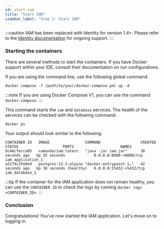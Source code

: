 ```yaml
---
id: start-iam
title: "Start IAM"
sidebar_label: "Step 2: Start IAM"
---
```


:::caution
IAM has been replaced with Identity for version 1.4+. Please refer to the
[Identity documentation](../../../identity/what-is-identity.md) for ongoing support.
:::

### Starting the containers

There are several methods to start the containers. If you have Docker support within your IDE, consult their documentation on run configurations.

If you are using the command line, use the following global command:

```shell
docker compose -f /path/to/your/docker-compose.yml up -d
```

:::note
If you are using Docker Compose V1, you can use the command `docker-compose`.
:::

This command starts the `iam` and `database` services. The health of the services can be checked with the following command:

```shell
docker ps
```

Your output should look similar to the following:

```text
CONTAINER ID   IMAGE                COMMAND                  CREATED          STATUS                    PORTS                     NAMES
9c46cfecca05   camunda/iam:latest   "java -jar iam.jar"      38 seconds ago   Up 35 seconds             0.0.0.0:8080->8080/tcp    iam_application_1
a2174c3fe0e9   postgres:13.3-alpine "docker-entrypoint.s…"   42 seconds ago   Up 38 seconds (healthy)   0.0.0.0:15432->5432/tcp   iam_database_1
```

:::tip
If the container for the IAM application does not remain healthy, you can use the `CONTAINER ID` to check the logs by running `docker logs <COMTAINER_ID>`.
:::

### Conclusion

Congratulations! You've now started the IAM application. Let's move on to logging in.
